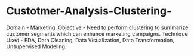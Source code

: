 # Custotmer-Analysis-Clustering-
Domain - Marketing,  Objective -  Need to perform clustering to summarize customer segments which can enhance marketing campaigns.  Technique Used -  EDA, Data Cleaning, Data Visualization, Data Transformation, Unsupervised Modeling.
